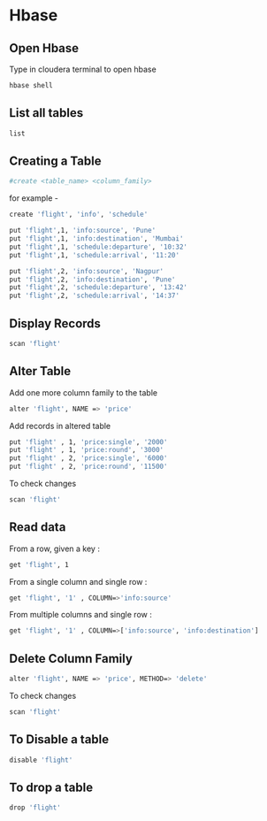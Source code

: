 # Hbase

## Open Hbase
Type  in cloudera terminal to open hbase
```bash
hbase shell
```
## List all tables 
```bash
list
```
## Creating a Table
```bash
#create <table_name> <column_family>
```
for example - 
```bash
create 'flight', 'info', 'schedule'
```
```bash
put 'flight',1, 'info:source', 'Pune'
put 'flight',1, 'info:destination', 'Mumbai'
put 'flight',1, 'schedule:departure', '10:32'
put 'flight',1, 'schedule:arrival', '11:20'
```
```bash
put 'flight',2, 'info:source', 'Nagpur'
put 'flight',2, 'info:destination', 'Pune'
put 'flight',2, 'schedule:departure', '13:42'
put 'flight',2, 'schedule:arrival', '14:37'
```
## Display Records
```bash
scan 'flight'
```
## Alter Table
Add one more column family to the table

```bash
alter 'flight', NAME => 'price'
```
Add records in altered table

```bash
put 'flight' , 1, 'price:single', '2000'
put 'flight' , 1, 'price:round', '3000'
put 'flight' , 2, 'price:single', '6000'
put 'flight' , 2, 'price:round', '11500'
```
To check changes

```bash
scan 'flight'
```
## Read data 

From a row, given a key :
```bash
get 'flight', 1
```

From a single column and single row :
```bash
get 'flight', '1' , COLUMN=>'info:source'
```
From multiple columns and single row :
```bash
get 'flight', '1' , COLUMN=>['info:source', 'info:destination']
```

## Delete Column Family
```bash
alter 'flight', NAME => 'price', METHOD=> 'delete'
```
To check changes

```bash
scan 'flight'
```

## To Disable a table
```bash
disable 'flight'
```

## To drop a table
```bash
drop 'flight'
```
